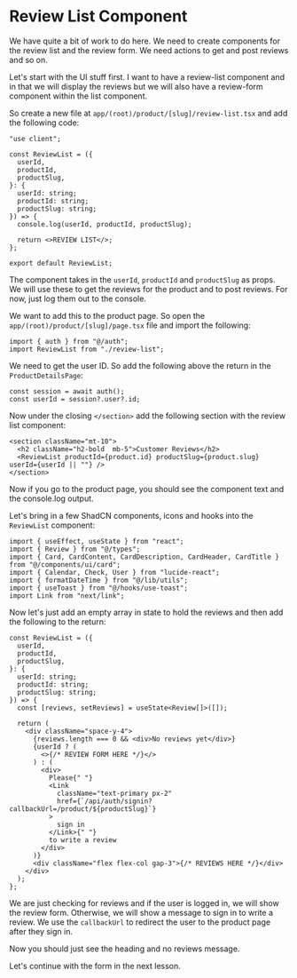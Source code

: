 # Review List Component

We have quite a bit of work to do here. We need to create components for the review list and the review form. We need actions to get and post reviews and so on.

Let's start with the UI stuff first. I want to have a review-list component and in that we will display the reviews but we will also have a review-form component within the list component.

So create a new file at `app/(root)/product/[slug]/review-list.tsx` and add the following code:

```tsx
"use client";

const ReviewList = ({
  userId,
  productId,
  productSlug,
}: {
  userId: string;
  productId: string;
  productSlug: string;
}) => {
  console.log(userId, productId, productSlug);

  return <>REVIEW LIST</>;
};

export default ReviewList;
```

The component takes in the `userId`, `productId` and `productSlug` as props. We will use these to get the reviews for the product and to post reviews. For now, just log them out to the console.

We want to add this to the product page. So open the `app/(root)/product/[slug]/page.tsx` file and import the following:

```tsx
import { auth } from "@/auth";
import ReviewList from "./review-list";
```

We need to get the user ID. So add the following above the return in the `ProductDetailsPage`:

```tsx
const session = await auth();
const userId = session?.user?.id;
```

Now under the closing `</section>` add the following section with the review list component:

```tsx
<section className="mt-10">
  <h2 className="h2-bold  mb-5">Customer Reviews</h2>
  <ReviewList productId={product.id} productSlug={product.slug} userId={userId || ""} />
</section>
```

Now if you go to the product page, you should see the component text and the console.log output.

Let's bring in a few ShadCN components, icons and hooks into the `ReviewList` component:

```tsx
import { useEffect, useState } from "react";
import { Review } from "@/types";
import { Card, CardContent, CardDescription, CardHeader, CardTitle } from "@/components/ui/card";
import { Calendar, Check, User } from "lucide-react";
import { formatDateTime } from "@/lib/utils";
import { useToast } from "@/hooks/use-toast";
import Link from "next/link";
```

Now let's just add an empty array in state to hold the reviews and then add the following to the return:

```tsx
const ReviewList = ({
  userId,
  productId,
  productSlug,
}: {
  userId: string;
  productId: string;
  productSlug: string;
}) => {
  const [reviews, setReviews] = useState<Review[]>([]);

  return (
    <div className="space-y-4">
      {reviews.length === 0 && <div>No reviews yet</div>}
      {userId ? (
        <>{/* REVIEW FORM HERE */}</>
      ) : (
        <div>
          Please{" "}
          <Link
            className="text-primary px-2"
            href={`/api/auth/signin?callbackUrl=/product/${productSlug}`}
          >
            sign in
          </Link>{" "}
          to write a review
        </div>
      )}
      <div className="flex flex-col gap-3">{/* REVIEWS HERE */}</div>
    </div>
  );
};
```

We are just checking for reviews and if the user is logged in, we will show the review form. Otherwise, we will show a message to sign in to write a review. We use the `callbackUrl` to redirect the user to the product page after they sign in.

Now you should just see the heading and no reviews message.

Let's continue with the form in the next lesson.

